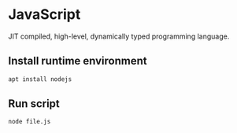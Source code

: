 # JavaScript

JIT compiled, high-level, dynamically typed programming language.


## Install runtime environment

```bash
apt install nodejs
```

## Run script

```bash
node file.js
```